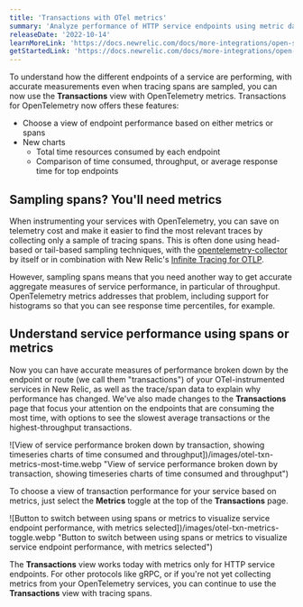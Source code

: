 ```yaml
---
title: 'Transactions with OTel metrics'
summary: 'Analyze performance of HTTP service endpoints using metric data from OpenTelemetry'
releaseDate: '2022-10-14'
learnMoreLink: 'https://docs.newrelic.com/docs/more-integrations/open-source-telemetry-integrations/opentelemetry/view-your-data/opentelemetry-transactions-page/'
getStartedLink: 'https://docs.newrelic.com/docs/more-integrations/open-source-telemetry-integrations/opentelemetry/opentelemetry-setup'
---
```


To understand how the different endpoints of a service are performing, with accurate measurements even when tracing spans are sampled, you can now use the **Transactions** view with OpenTelemetry metrics. Transactions for OpenTelemetry now offers these features:

- Choose a view of endpoint performance based on either metrics or spans
- New charts
  - Total time resources consumed by each endpoint
  - Comparison of time consumed, throughput, or average response time for top endpoints

## Sampling spans? You'll need metrics

When instrumenting your services with OpenTelemetry, you can save on telemetry cost and make it easier to find the most relevant traces by collecting only a sample of tracing spans. This is often done using head-based or tail-based sampling techniques, with the [opentelemetry-collector](https://github.com/open-telemetry/opentelemetry-specification/blob/main/specification/trace/sdk.md#built-in-samplers) by itself or in combination with New Relic's [Infinite Tracing for OTLP](https://docs.newrelic.com/docs/more-integrations/open-source-telemetry-integrations/opentelemetry/best-practices/opentelemetry-best-practices-traces#infinite-tracing).

However, sampling spans means that you need another way to get accurate aggregate measures of service performance, in particular of throughput. OpenTelemetry metrics addresses that problem, including support for histograms so that you can see response time percentiles, for example.

## Understand service performance using spans or metrics

Now you can have accurate measures of performance broken down by the endpoint or route (we call them "transactions") of your OTel-instrumented services in New Relic, as well as the trace/span data to explain why performance has changed. We've also made changes to the **Transactions** page that focus your attention on the endpoints that are consuming the most time, with options to see the slowest average transactions or the highest-throughput transactions.

![View of service performance broken down by transaction, showing timeseries charts of time consumed and throughput])/images/otel-txn-metrics-most-time.webp "View of service performance broken down by transaction, showing timeseries charts of time consumed and throughput")

To choose a view of transaction performance for your service based on metrics, just select the **Metrics** toggle at the top of the **Transactions** page.

![Button to switch between using spans or metrics to visualize service endpoint performance, with metrics selected])/images/otel-txn-metrics-toggle.webp "Button to switch between using spans or metrics to visualize service endpoint performance, with metrics selected")

The **Transactions** view works today with metrics only for HTTP service endpoints. For other protocols like gRPC, or if you're not yet collecting metrics from your OpenTelemetry services, you can continue to use the **Transactions** view with tracing spans.
